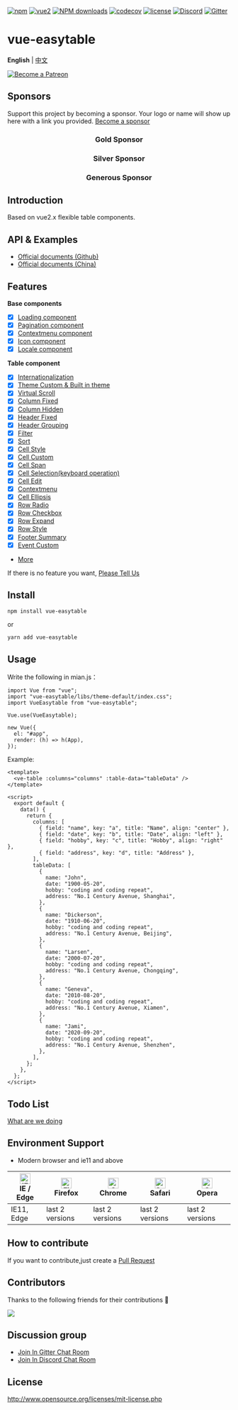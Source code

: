 [![npm](https://img.shields.io/npm/v/vue-easytable.svg)](https://www.npmjs.com/package/vue-easytable)
[![vue2](https://img.shields.io/badge/vue-2.6+-brightgreen.svg)](https://vuejs.org/)
[![NPM downloads](https://img.shields.io/npm/dm/vue-easytable.svg?style=flat)](https://npmjs.org/package/vue-easytable)
[![codecov](https://codecov.io/gh/Happy-Coding-Clans/vue-easytable/branch/master/graph/badge.svg?token=UJy3LHInUn)](https://codecov.io/gh/Happy-Coding-Clans/vue-easytable)
[![license](https://img.shields.io/npm/l/vue-easytable.svg?maxAge=2592000)](http://www.opensource.org/licenses/mit-license.php)
[![Discord](https://img.shields.io/badge/chat-on%20discord-7289da.svg)](https://discord.gg/gBm3k6r)
[![Gitter](https://badges.gitter.im/vue-easytable/community.svg)](https://gitter.im/vue-easytable/community?utm_source=badge&utm_medium=badge&utm_campaign=pr-badge)

# vue-easytable

**English** | [中文](./README-CN.md)

<p>
  <a href="https://www.patreon.com/huangshuwei" target="_blank">
    <img src="https://c5.patreon.com/external/logo/become_a_patron_button.png" alt="Become a Patreon">
  </a>
</p>

## Sponsors

Support this project by becoming a sponsor. Your logo or name will show up here with a link you provided. [Become a sponsor](https://www.patreon.com/huangshuwei)

<h3 align="center">Gold Sponsor</h3>

<h3 align="center">Silver Sponsor</h3>

<h3 align="center">Generous Sponsor</h3>


## Introduction

Based on vue2.x flexible table components.

## API & Examples

- [Official documents (Github)](http://happy-coding-clans.github.io/vue-easytable/) 
- [Official documents (China)](http://huangshuwei.gitee.io/vue-easytable/)

## Features

**Base components**

-   [x] [Loading component](https://happy-coding-clans.github.io/vue-easytable/#/en/doc/base/loading)
-   [x] [Pagination component](https://happy-coding-clans.github.io/vue-easytable/#/en/doc/base/pagination)
-   [x] [Contextmenu component](https://happy-coding-clans.github.io/vue-easytable/#/en/doc/base/contextmenu)
-   [x] [Icon component](https://happy-coding-clans.github.io/vue-easytable/#/en/doc/base/icon)
-   [x] [Locale component](https://happy-coding-clans.github.io/vue-easytable/#/en/doc/base/locale)

**Table component**

-   [x] [Internationalization](http://happy-coding-clans.github.io/vue-easytable/#/en/doc/locale)
-   [x] [Theme Custom & Built in theme](http://happy-coding-clans.github.io/vue-easytable/#/en/doc/theme)
-   [x] [Virtual Scroll](http://happy-coding-clans.github.io/vue-easytable/#/en/doc/table/virtual-scroll)
-   [x] [Column Fixed](http://happy-coding-clans.github.io/vue-easytable/#/en/doc/table/column-fixed)
-   [x] [Column Hidden](http://happy-coding-clans.github.io/vue-easytable/#/en/doc/table/column-hidden)
-   [x] [Header Fixed](http://happy-coding-clans.github.io/vue-easytable/#/en/doc/table/header-fixed)
-   [x] [Header Grouping](http://happy-coding-clans.github.io/vue-easytable/#/en/doc/table/header-grouping)
-   [x] [Filter](http://happy-coding-clans.github.io/vue-easytable/#/en/doc/table/header-filter)
-   [x] [Sort](http://happy-coding-clans.github.io/vue-easytable/#/en/doc/table/header-sort)
-   [x] [Cell Style](http://happy-coding-clans.github.io/vue-easytable/#/en/doc/table/cell-style)
-   [x] [Cell Custom](http://happy-coding-clans.github.io/vue-easytable/#/en/doc/table/cell-custom)
-   [x] [Cell Span](http://happy-coding-clans.github.io/vue-easytable/#/en/doc/table/cell-span)
-   [x] [Cell Selection(keyboard operation)](http://happy-coding-clans.github.io/vue-easytable/#/en/doc/table/cell-selection)
-   [x] [Cell Edit](http://happy-coding-clans.github.io/vue-easytable/#/en/doc/table/cell-edit)
-   [x] [Contextmenu](http://happy-coding-clans.github.io/vue-easytable/#/en/doc/table/contextmenu)
-   [x] [Cell Ellipsis](http://happy-coding-clans.github.io/vue-easytable/#/en/doc/table/cell-ellipsis)
-   [x] [Row Radio](http://happy-coding-clans.github.io/vue-easytable/#/en/doc/table/row-radio)
-   [x] [Row Checkbox](http://happy-coding-clans.github.io/vue-easytable/#/en/doc/table/row-checkbox)
-   [x] [Row Expand](http://happy-coding-clans.github.io/vue-easytable/#/en/doc/table/row-expand)
-   [x] [Row Style](http://happy-coding-clans.github.io/vue-easytable/#/en/doc/table/row-style)
-   [x] [Footer Summary](http://happy-coding-clans.github.io/vue-easytable/#/en/doc/table/footer-summary)
-   [x] [Event Custom](http://happy-coding-clans.github.io/vue-easytable/#/en/doc/table/event-custom)
-   [More](http://happy-coding-clans.github.io/vue-easytable)

If there is no feature you want,
[Please Tell Us](http://happy-coding-clans.github.io/issue-template-generater/#/en)

## Install

```
npm install vue-easytable
```

or

```
yarn add vue-easytable
```

## Usage

Write the following in mian.js：

```
import Vue from "vue";
import "vue-easytable/libs/theme-default/index.css";
import VueEasytable from "vue-easytable";

Vue.use(VueEasytable);

new Vue({
  el: "#app",
  render: (h) => h(App),
});
```

Example:

```
<template>
  <ve-table :columns="columns" :table-data="tableData" />
</template>

<script>
  export default {
    data() {
      return {
        columns: [
          { field: "name", key: "a", title: "Name", align: "center" },
          { field: "date", key: "b", title: "Date", align: "left" },
          { field: "hobby", key: "c", title: "Hobby", align: "right" },
          { field: "address", key: "d", title: "Address" },
        ],
        tableData: [
          {
            name: "John",
            date: "1900-05-20",
            hobby: "coding and coding repeat",
            address: "No.1 Century Avenue, Shanghai",
          },
          {
            name: "Dickerson",
            date: "1910-06-20",
            hobby: "coding and coding repeat",
            address: "No.1 Century Avenue, Beijing",
          },
          {
            name: "Larsen",
            date: "2000-07-20",
            hobby: "coding and coding repeat",
            address: "No.1 Century Avenue, Chongqing",
          },
          {
            name: "Geneva",
            date: "2010-08-20",
            hobby: "coding and coding repeat",
            address: "No.1 Century Avenue, Xiamen",
          },
          {
            name: "Jami",
            date: "2020-09-20",
            hobby: "coding and coding repeat",
            address: "No.1 Century Avenue, Shenzhen",
          },
        ],
      };
    },
  };
</script>
```

## Todo List

[What are we doing](https://github.com/Happy-Coding-Clans/vue-easytable/projects)

## Environment Support

-   Modern browser and ie11 and above

| [<img src="https://raw.githubusercontent.com/alrra/browser-logos/master/src/edge/edge_48x48.png" alt="IE / Edge" width="24px" height="24px" />](http://godban.github.io/browsers-support-badges/)</br>IE / Edge | [<img src="https://raw.githubusercontent.com/alrra/browser-logos/master/src/firefox/firefox_48x48.png" alt="Firefox" width="24px" height="24px" />](http://godban.github.io/browsers-support-badges/)</br>Firefox | [<img src="https://raw.githubusercontent.com/alrra/browser-logos/master/src/chrome/chrome_48x48.png" alt="Chrome" width="24px" height="24px" />](http://godban.github.io/browsers-support-badges/)</br>Chrome | [<img src="https://raw.githubusercontent.com/alrra/browser-logos/master/src/safari/safari_48x48.png" alt="Safari" width="24px" height="24px" />](http://godban.github.io/browsers-support-badges/)</br>Safari | [<img src="https://raw.githubusercontent.com/alrra/browser-logos/master/src/opera/opera_48x48.png" alt="Opera" width="24px" height="24px" />](http://godban.github.io/browsers-support-badges/)</br>Opera |
| --------------------------------------------------------------------------------------------------------------------------------------------------------------------------------------------------------------- | ----------------------------------------------------------------------------------------------------------------------------------------------------------------------------------------------------------------- | ------------------------------------------------------------------------------------------------------------------------------------------------------------------------------------------------------------- | ------------------------------------------------------------------------------------------------------------------------------------------------------------------------------------------------------------- | --------------------------------------------------------------------------------------------------------------------------------------------------------------------------------------------------------- |
| IE11, Edge                                                                                                                                                                                                      | last 2 versions                                                                                                                                                                                                   | last 2 versions                                                                                                                                                                                               | last 2 versions                                                                                                                                                                                               | last 2 versions                                                                                                                                                                                           |

## How to contribute

If you want to contribute,just create a
[Pull Request](https://github.com/huangshuwei/vue-easytable/pulls)

## Contributors

Thanks to the following friends for their contributions 🙏

<a href="https://github.com/Happy-Coding-Clans/vue-easytable/graphs/contributors">
  <img src="https://contrib.rocks/image?repo=Happy-Coding-Clans/vue-easytable" />
</a>

## Discussion group

-   [Join In Gitter Chat Room](https://gitter.im/vue-easytable/community)
-   [Join In Discord Chat Room](https://discord.gg/gBm3k6r)

## License

http://www.opensource.org/licenses/mit-license.php
